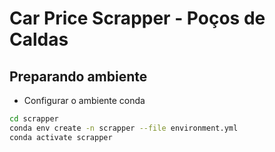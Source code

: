 # Car Price Scrapper - Poços de Caldas


## Preparando ambiente

* Configurar o ambiente conda
``` bash
cd scrapper
conda env create -n scrapper --file environment.yml
conda activate scrapper
```